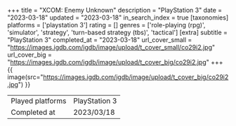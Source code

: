 +++
title = "XCOM: Enemy Unknown"
description = "PlayStation 3"
date = "2023-03-18"
updated = "2023-03-18"
in_search_index = true
[taxonomies]
platforms = ['playstation 3']
rating = []
genres = ['role-playing (rpg)', 'simulator', 'strategy', 'turn-based strategy (tbs)', 'tactical']
[extra]
subtitle = "PlayStation 3"
completed_at = "2023-03-18"
url_cover_small = "https://images.igdb.com/igdb/image/upload/t_cover_small/co29i2.jpg"
url_cover_big = "https://images.igdb.com/igdb/image/upload/t_cover_big/co29i2.jpg"
+++
{{ image(src="https://images.igdb.com/igdb/image/upload/t_cover_big/co29i2.jpg") }}

|              |            |
| ------------ | ---------- |
| Played platforms    | PlayStation 3 |
| Completed at | 2023/03/18 |

